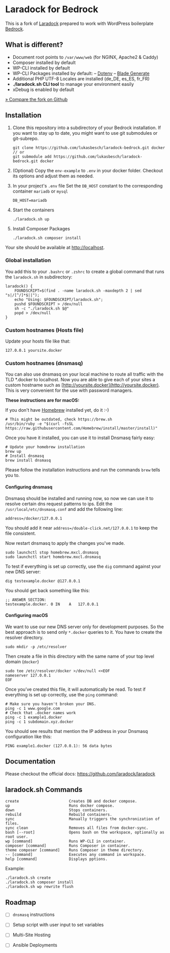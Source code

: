# Laradock for Bedrock

This is a fork of [Laradock](https://github.com/laradock/laradock) prepared to work with WordPress boilerplate [Bedrock](https://github.com/roots/bedrock).

## What is different?
 - Document root points to `/var/www/web` (for NGINX, Apache2 & Caddy)
 - Composer installed by default
 - WP-CLI installed by default
 - WP-CLI Packages installed by default:
    – [Dotenv](https://github.com/aaemnnosttv/wp-cli-dotenv-command)
    – [Blade Generate](https://github.com/alwaysblank/blade-generate)
 - Additional PHP UTF-8 Locales are installed (de_DE, es_ES, fr_FR)  
 - **./laradock.sh CLI tool** to manage your environment easily
 - xDebug is enabled by default
 
 [» Compare the fork on Github](https://github.com/laradock/laradock/compare/master...lukasbesch:master)
 
## Installation

1. Clone this repository into a subdirectory of your Bedrock installation. If you want to stay up to date, you might want to use git submodules or git-subrepo.

       git clone https://github.com/lukasbesch/laradock-bedrock.git docker
       // or
       git submodule add https://github.com/lukasbesch/laradock-bedrock.git docker

2. (Optional) Copy the `env-example` to `.env` in your docker folder. Checkout its options and adjust them as needed.
3. In your project's `.env` file Set the `DB_HOST` constant to the corresponding container `mariadb` or `mysql`

       DB_HOST=mariadb
4. Start the containers

       ./laradock.sh up
5. Install Composer Packages

       ./laradock.sh composer install
       
Your site should be available at [http://localhost](http://localhost).

### Global installation

You add this to your `.bashrc` or `.zshrc` to create a global command that runs the `laradock.sh` in subdirectory:

    laradock() {
        FOUNDSCRIPT=$(find . -name laradock.sh -maxdepth 2 | sed "s|/[^/]*$||");
        echo "Using: $FOUNDSCRIPT/laradock.sh";
        pushd $FOUNDSCRIPT > /dev/null
        sh -c "./laradock.sh $@"
        popd > /dev/null
    }

### Custom hostnames (Hosts file)

Update your hosts file like that:

    127.0.0.1 yoursite.docker

### Custom hostnames (dnsmasq)

You can also use dnsmasq on your local machine to route all traffic with the TLD *.docker to localhost. Now you are able to give each of your sites a custom hostname such as [http://yoursite.docker](http://yoursite.docker). This is very convenient for the use with password managers. 

**These instructions are for macOS:**

If you don't have [Homebrew](https://brew.sh/) installed yet, do it :-)

    # This might be outdated, check https://brew.sh
    /usr/bin/ruby -e "$(curl -fsSL https://raw.githubusercontent.com/Homebrew/install/master/install)"

Once you have it installed, you can use it to install Dnsmasq fairly easy:

    # Update your homebrew installation
    brew up
    # Install dnsmasq
    brew install dnsmasq

Please follow the installation instructions and run the commands `brew` tells you to.

#### Configuring dnsmasq

Dnsmasq should be installed and running now, so now we can use it to resolve certain dns request patterns to ips.
Edit the `/usr/local/etc/dnsmasq.conf` and add the following line:

    address=/docker/127.0.0.1

You should add it near `address=/double-click.net/127.0.0.1` to keep the file consistent.

Now restart dnsmasq to apply the changes you've made.

    sudo launchctl stop homebrew.mxcl.dnsmasq
    sudo launchctl start homebrew.mxcl.dnsmasq

To test if everything is set up correctly, use the `dig` command against your new DNS server:

    dig testexample.docker @127.0.0.1

You should get back something like this:

    ;; ANSWER SECTION:
    testexample.docker. 0 IN	A	127.0.0.1

#### Configuring macOS

We want to use our new DNS server only for development purposes. So the best approach is to send only `*.docker` queries to it.
You have to create the resolver directory.

    sudo mkdir -p /etc/resolver

Then create a file in this directory with the same name of your top level domain (`docker`)

    sudo tee /etc/resolver/docker >/dev/null <<EOF
    nameserver 127.0.0.1
    EOF

Once you’ve created this file, it will automatically be read.
To test if everything is set up correctly, use the `ping` command:

    # Make sure you haven't broken your DNS.
    ping -c 1 www.google.com
    # Check that .docker names work
    ping -c 1 example1.docker
    ping -c 1 subdomain.xyz.docker

You should see results that mention the IP address in your Dnsmasq configuration like this:

    PING example1.docker (127.0.0.1): 56 data bytes

## Documentation   
Please checkout the official docs: https://github.com/laradock/laradock

## laradock.sh Commands ##

    create                      Creates DB and docker compose.
    up                          Runs docker compose.
    down                        Stops containers.
    rebuild                     Rebuild containers.
    sync                        Manually triggers the synchronization of files.
    sync clean                  Removes all files from docker-sync.
    bash [--root]               Opens bash on the workspace, optionally as root user.
    wp [command]                Runs WP-CLI in container.
    composer [command]          Runs Composer in container.
    theme composer [command]    Runs Composer in theme directory.
    -- [command]                Executes any command in workspace.
    help [command]              Displays pptions.
    
Example:
    
    ./laradock.sh create
    ./laradock.sh composer install
    ./laradock.sh wp rewrite flush


## Roadmap

- [ ] `dnsmasq` instructions

- [ ] Setup script with user input to set variables

- [ ] Multi-Site Hosting

- [ ] Ansible Deployments
